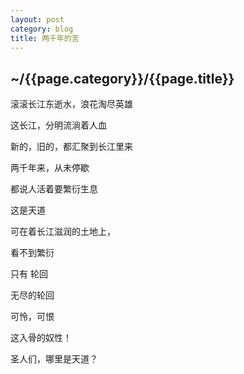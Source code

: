 ```yaml
---
layout: post
category: blog
title: 两千年的苦
---
```


<h2>~/{{page.category}}/{{page.title}}</h2>

滚滚长江东逝水，浪花淘尽英雄

这长江，分明流淌着人血

新的，旧的，都汇聚到长江里来

两千年来，从未停歇


都说人活着要繁衍生息

这是天道

可在着长江滋润的土地上，

看不到繁衍

只有 轮回

无尽的轮回

可怜，可恨

这入骨的奴性！

圣人们，哪里是天道？